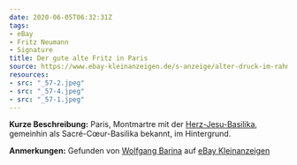 ```yaml
---
date: 2020-06-05T06:32:31Z
tags:
- eBay
- Fritz Neumann
- Signature
title: Der gute alte Fritz in Paris
source: https://www.ebay-kleinanzeigen.de/s-anzeige/alter-druck-im-rahmen-alter-holzdruck-signiert-altes-bild/1400008402-240-8144
resources:
- src: "_57-2.jpeg"
- src: "_57-4.jpeg"
- src: "_57-1.jpeg"
---
```


**Kurze Beschreibung:** Paris, Montmartre mit der [Herz-Jesu-Basilika](https://en.wikipedia.org/wiki/Sacr%C3%A9-C%C5%93ur,_Paris), gemeinhin als Sacré-Cœur-Basilika bekannt, im Hintergrund.

**Anmerkungen:** Gefunden von [Wolfgang Barina](http://www.wolfgang-barina.de/) auf [eBay Kleinanzeigen](https://www.ebay-kleinanzeigen.de/s-anzeige/alter-druck-im-rahmen-alter-holzdruck-signiert-altes-bild/1400008402-240-8144)
